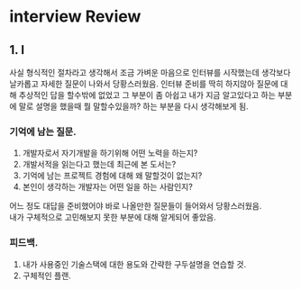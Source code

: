 # interview Review


## 1. I
사실 형식적인 절차라고 생각해서 조금 가벼운 마음으로 인터뷰를 시작했는데 생각보다 날카롭고 자세한 질문이 나와서 당황스러웠음. 
인터뷰 준비를 딱히 하지않아 질문에 대해 추상적인 답을 할수밖에 없었고 그 부분이 좀 아쉽고 내가 지금 알고있다고 하는 부분에 말로 설명을 했을때 뭘 말할수있을까? 하는 부분을 다시 생각해보게 됨.

###  기억에 남는 질문.
1. 개발자로서 자기개발을 하기위해 어떤 노력을 하는지?
2. 개발서적을 읽는다고 했는데 최근에 본 도서는?
3. 기억에 남는 프로젝트 경험에 대해 왜 말할것이 없는지?
4. 본인이 생각하는 개발자는 어떤 일을 하는 사람인지?

어느 정도 대답을 준비했어야 바로 나올만한 질문들이 들어와서 당황스러웠음.  
내가 구체적으로 고민해보지 못한 부분에 대해 알게되어 좋았음.


### 피드백.
1. 내가 사용중인 기술스택에 대한 용도와 간략한 구두설명을 연습할 것.
2. 구체적인 플랜.